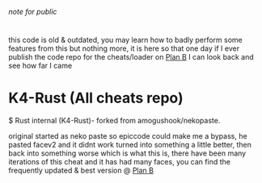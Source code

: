 *note for public*
#
this code is old & outdated, you may learn how to badly perform some features from this but nothing more, it is here so that one day if I ever publish the code repo for the cheats/loader on [Plan B](https://planb.gay) I can look back and see how far I came






# K4-Rust (All cheats repo)

$ Rust internal (K4-Rust)- forked from amogushook/nekopaste.

original started as neko paste so epiccode could make me a bypass, he pasted facev2 and it didnt work turned into something a little better, then back into something worse which is what this is, there have been many iterations of this cheat and it has had many faces, you can find the frequently updated & best version @ [Plan B](https://planb.gay)
